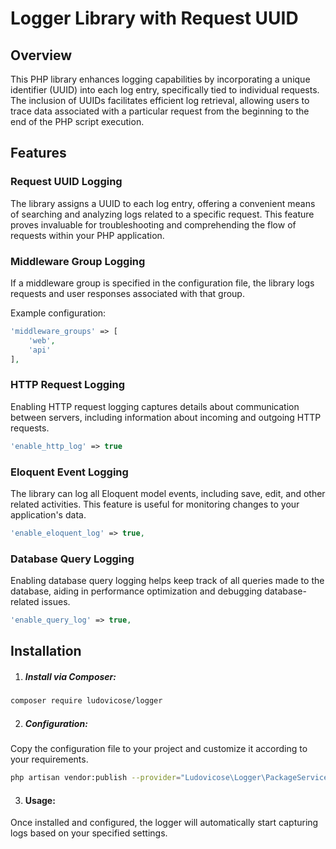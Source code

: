 # Logger Library with Request UUID

## Overview

This PHP library enhances logging capabilities by incorporating a unique identifier (UUID) into each log entry,
specifically tied to individual requests. The inclusion of UUIDs facilitates efficient log retrieval, allowing users to
trace data associated with a particular request from the beginning to the end of the PHP script execution.

## Features

### Request UUID Logging

The library assigns a UUID to each log entry, offering a convenient means of searching and analyzing logs related to a
specific request. This feature proves invaluable for troubleshooting and comprehending the flow of requests within your
PHP application.

### Middleware Group Logging

If a middleware group is specified in the configuration file, the library logs requests and user responses associated
with that group.

Example configuration:

```php
'middleware_groups' => [
    'web',
    'api'
],
```

### HTTP Request Logging

Enabling HTTP request logging captures details about communication between servers, including information about incoming
and outgoing HTTP requests.

```php
'enable_http_log' => true
```

### Eloquent Event Logging

The library can log all Eloquent model events, including save, edit, and other related activities. This feature is
useful for monitoring changes to your application's data.

```php
'enable_eloquent_log' => true,
```

### Database Query Logging

Enabling database query logging helps keep track of all queries made to the database, aiding in performance optimization
and debugging database-related issues.

```php
'enable_query_log' => true,
```

## Installation

1. ##### Install via Composer:

```bash
composer require ludovicose/logger
```

2. ##### Configuration:

Copy the configuration file to your project and customize it according to your requirements.

```bash
php artisan vendor:publish --provider="Ludovicose\Logger\PackageServiceProvider" --tag="config"

```

3. #### Usage:

Once installed and configured, the logger will automatically start capturing logs based on your specified settings.
